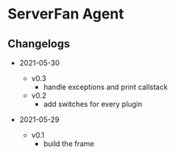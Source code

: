 ServerFan Agent
================

Changelogs
----------------
+ 2021-05-30
    - v0.3
        - handle exceptions and print callstack
    - v0.2
        - add switches for every plugin

+ 2021-05-29
    - v0.1
        - build the frame